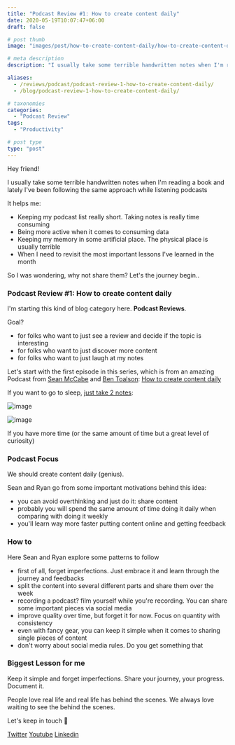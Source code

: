 ```yaml
---
title: "Podcast Review #1: How to create content daily"
date: 2020-05-19T10:07:47+06:00
draft: false

# post thumb
image: "images/post/how-to-create-content-daily/how-to-create-content-daily-1-alex-gama.jpg"

# meta description
description: "I usually take some terrible handwritten notes when I'm reading a book and lately I've been following the same approach while listening podcasts"

aliases:
  - /reviews/podcast/podcast-review-1-how-to-create-content-daily/
  - /blog/podcast-review-1-how-to-create-content-daily/

# taxonomies
categories: 
  - "Podcast Review"
tags:
  - "Productivity"

# post type
type: "post"
---
```


Hey friend!

I usually take some terrible handwritten notes when I'm reading a book and lately I've been following the same approach while listening podcasts

It helps me:

- Keeping my podcast list really short. Taking notes is really time consuming
- Being more active when it comes to consuming data
- Keeping my memory in some artificial place. The physical place is usually terrible
- When I need to revisit the most important lessons I've learned in the month

So I was wondering, why not share them? Let's the journey begin..

### Podcast Review #1: How to create content daily

I'm starting this kind of blog category here. **Podcast Reviews**. 

Goal?

- for folks who want to just see a review and decide if the topic is interesting
- for folks who want to just discover more content
- for folks who want to just laugh at my notes

Let's start with the first episode in this series, which is from an amazing Podcast from [Sean McCabe](https://twitter.com/seanwes) and [Ben Toalson](https://twitter.com/bentoalson): [How to create content daily](https://open.spotify.com/episode/3PsdfxFvj7f37QNx3TsEcQ?si=LqUVJUPOQha1GBMWROHWbw)

If you want to go to sleep, [just take 2 notes](https://twitter.com/_alex_gama/status/1262911239660978178):

![image](../../../../images/post/how-to-create-content-daily/how-to-create-content-daily-1.jpg)

![image](../../../../images/post/how-to-create-content-daily/how-to-create-content-daily-2.jpg)

If you have more time (or the same amount of time but a great level of curiosity)

### Podcast Focus

We should create content daily (genius).

Sean and Ryan go from some important motivations behind this idea:

- you can avoid overthinking and just do it: share content
- probably you will spend the same amount of time doing it daily when comparing with doing it weekly
- you'll learn way more faster putting content online and getting feedback

### How to

Here Sean and Ryan explore some patterns to follow

- first of all, forget imperfections. Just embrace it and learn through the journey and feedbacks
- split the content into several different parts and share them over the week
- recording a podcast? film yourself while you're recording. You can share some important pieces via social media
- improve quality over time, but forget it for now. Focus on quantity with consistency
- even with fancy gear, you can keep it simple when it comes to sharing single pieces of content
- don't worry about social media rules. Do you get something that

### Biggest Lesson for me

Keep it simple and forget imperfections. Share your journey, your progress. Document it. 

People love real life and real life has behind the scenes. We always love waiting to see the behind the scenes.

Let's keep in touch 🙂

[Twitter](https://twitter.com/_alex_gama/)
[Youtube](https://www.youtube.com/channel/UCn09BXJXOCPLARsqNvxEFuw?view_as=subscriber/)
[Linkedin](https://www.linkedin.com/in/alexandregama/)